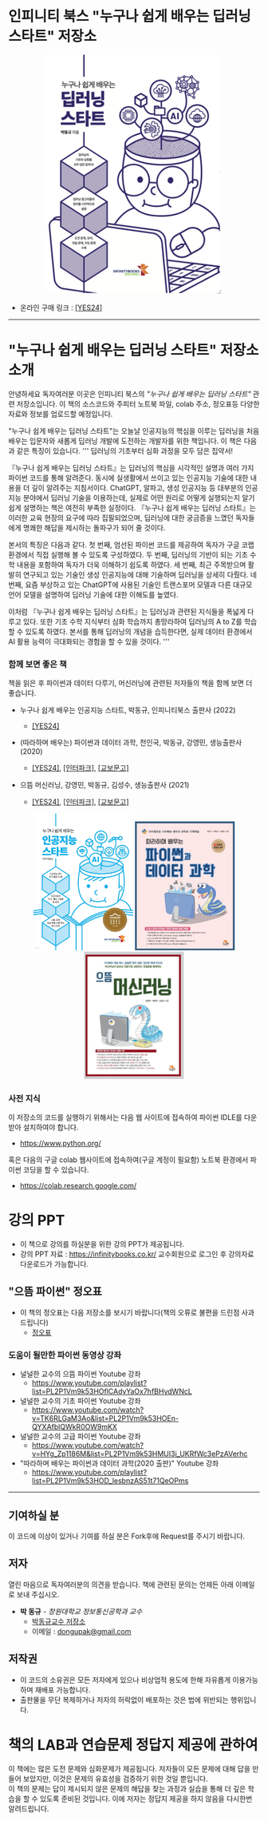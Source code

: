 # 인피니티 북스 "누구나 쉽게 배우는 딥러닝 스타트" 저장소
<p align="center">
  <img src="./DLstart_book_cover.png" width=350px>
</p>

* 온라인 구매 링크 : [[YES24]](http://www.yes24.com/Product/Goods/89140722)

***
# "누구나 쉽게 배우는 딥러닝 스타트" 저장소 소개

안녕하세요 독자여러분 이곳은 인피니티 북스의 *"누구나 쉽게 배우는 딥러닝 스타트"* 관련 저장소입니다.
이 책의 소스코드와 주피터 노트북 파일, colab 주소, 정오표등 다양한 자료와 정보를 업로드할 예정입니다.

"누구나 쉽게 배우는 딥러닝 스타트"는 오늘날 인공지능의 핵심을 이루는 딥러닝을 처음 배우는 입문자와 새롭게 딥러닝 개발에 도전하는 개발자를 위한 책입니다.
이 책은 다음과 같은 특징이 있습니다.
'''
딥러닝의 기초부터 심화 과정을 모두 담은 집약서!

『누구나 쉽게 배우는 딥러닝 스타트』는 딥러닝의 핵심을 시각적인 설명과 여러 가지 파이썬 코드를 통해 알려준다. 동시에 실생활에서 쓰이고 있는 인공지능 기술에 대한 내용을 더 깊이 알려주는 지침서이다. ChatGPT, 알파고, 생성 인공지능 등 대부분의 인공지능 분야에서 딥러닝 기술을 이용하는데, 실제로 어떤 원리로 어떻게 실행되는지 알기 쉽게 설명하는 책은 여전히 부족한 실정이다. 『누구나 쉽게 배우는 딥러닝 스타트』는 이러한 교육 현장의 요구에 따라 집필되었으며, 딥러닝에 대한 궁금증을 느꼈던 독자들에게 명쾌한 해답을 제시하는 돌파구가 되어 줄 것이다.

본서의 특징은 다음과 같다. 첫 번째, 엄선된 파이썬 코드를 제공하여 독자가 구글 코랩 환경에서 직접 실행해 볼 수 있도록 구성하였다. 두 번째, 딥러닝의 기반이 되는 기초 수학 내용을 포함하여 독자가 더욱 이해하기 쉽도록 하였다. 세 번째, 최근 주목받으며 활발히 연구되고 있는 기술인 생성 인공지능에 대해 기술하며 딥러닝을 상세히 다뤘다. 네 번째, 요즘 부상하고 있는 ChatGPT에 사용된 기술인 트랜스포머 모델과 다른 대규모 언어 모델을 설명하여 딥러닝 기술에 대한 이해도를 높였다.

이처럼 『누구나 쉽게 배우는 딥러닝 스타트』는 딥러닝과 관련된 지식들을 폭넓게 다루고 있다. 또한 기초 수학 지식부터 심화 학습까지 총망라하여 딥러닝의 A to Z를 학습할 수 있도록 하였다. 본서를 통해 딥러닝의 개념을 습득한다면, 실제 데이터 환경에서 AI 활용 능력이 극대화되는 경험을 할 수 있을 것이다.
'''

### 함께 보면 좋은 책
책을 읽은 후 파이썬과 데이터 다루기, 머신러닝에 관련된 저자들의 책을 함께 보면 더 좋습니다. 

* 누구나 쉽게 배우는 인공지능 스타트, 박동규, 인피니티북스 출판사 (2022)
  * [[YES24]](http://www.yes24.com/Product/Goods/110820505)

* (따라하며 배우는) 파이썬과 데이터 과학, 천인국, 박동규, 강영민, 생능출판사 (2020)
  * [[YES24]](http://www.yes24.com/Product/Goods/96555988), [[인터파크]](http://book.interpark.com/product/BookDisplay.do?_method=detail&sc.shopNo=0000400000&sc.prdNo=345271510&sc.saNo=003002001&bid1=search&bid2=product&bid3=title&bid4=001), [[교보문고]](http://www.kyobobook.co.kr/product/detailViewKor.laf?ejkGb=KOR&mallGb=KOR&barcode=9788970504773&orderClick=LEa&Kc=) 
* 으뜸 머신러닝, 강영민, 박동규, 김성수, 생능출판사 (2021)
  * [[YES24]](http://www.yes24.com/Product/Goods/102577953), [[인터파크]](http://book.interpark.com/product/BookDisplay.do?_method=detail&sc.shopNo=0000400000&sc.prdNo=352099030&sc.saNo=003002001&bid1=search&bid2=product&bid3=title&bid4=001), [[교보문고]](http://www.kyobobook.co.kr/product/detailViewKor.laf?ejkGb=KOR&mallGb=KOR&barcode=9788970504919&orderClick=LEa&Kc=)
<p align="center">
  <img src="./AIstart_book_cover.jpeg" width=200px>
  <img src="https://github.com/dongupak/Prime-Python/blob/master/github-image/Py_Data_Sci_book.jpeg" width=200px>
  <img src="https://github.com/dongupak/Prime-Python/blob/master/github-image/Prime_ML.jpg" width=200px>
</p>

### 사전 지식

이 저장소의 코드를 실행하기 위해서는 다음 웹 사이트에 접속하여 파이썬 IDLE를 다운받아 설치하여야 합니다.
   * https://www.python.org/

혹은 다음의 구글 colab 웹사이트에 접속하여(구글 계정이 필요함) 노트북 환경에서 파이썬 코딩을 할 수 있습니다.
   * https://colab.research.google.com/

# 강의 PPT
* 이 책으로 강의를 하실분을 위한 강의 PPT가 제공됩니다.
* 강의 PPT 자료 : https://infinitybooks.co.kr/ 교수회원으로 로그인 후 강의자료 다운로드가 가능합니다.

## "으뜸 파이썬" 정오표
* 이 책의 정오표는 다음 저장소를 보시기 바랍니다(책의 오류로 불편을 드린점 사과드립니다)
  * [정오표](https://github.com/dongupak/DLstart/errata.md)

### 도움이 될만한 파이썬 동영상 강좌
* 널널한 교수의 으뜸 파이썬 Youtube 강좌
  * https://www.youtube.com/playlist?list=PL2P1Vm9k53HOflCAdyYaOx7hfBHydWNcL
* 널널한 교수의 기초 파이썬 Youtube 강좌
  * https://www.youtube.com/watch?v=TK6RLGaM3Ao&list=PL2P1Vm9k53HOEn-QYXAfblQWkR0OW9mKX
* 널널한 교수의 고급 파이썬 Youtube 강좌
  * https://www.youtube.com/watch?v=HYg_Zp1186M&list=PL2P1Vm9k53HMUI3i_UKRfWc3ePzAVerhc
* "따라하며 배우는 파이썬과 데이터 과학(2020 출판)" Youtube 강좌
  * https://www.youtube.com/playlist?list=PL2P1Vm9k53HOD_lesbnzAS51t71QeOPms

***
## 기여하실 분

이 코드에 이상이 있거나 기여를 하실 분은 Fork후에 Request를 주시기 바랍니다.

## 저자
열린 마음으로 독자여러분의 의견을 받습니다. 책에 관련된 문의는 언제든 아래 이메일로 보내 주십시오.
* **박 동규** - *창원대학교 정보통신공학과 교수* 
  * [박동규교수 저장소](https://github.com/dongupak)
  * 이메일 : dongupak@gmail.com

## 저작권
* 이 코드의 소유권은 모든 저자에게 있으나 비상업적 용도에 한해 자유롭게 이용가능하며 재배포 가능합니다.
* 출판물을 무단 복제하거나 저자의 허락없이 배포하는 것은 법에 위반되는 행위입니다.

# 책의 LAB과 연습문제 정답지 제공에 관하여
이 책에는 많은 도전 문제와 심화문제가 제공됩니다. 저자들이 모든 문제에 대해 답을 만들어 보았지만, 이것은 문제의 유효성을 검증하기 위한 것일 뿐입니다.  
이 책의 문제는 답이 제시되지 않은 문제의 해답을 찾는 과정과 실습을 통해 더 깊은 학습을 할 수 있도록 준비된 것입니다.
이에 저자는 정답지 제공을 하지 않음을 다시한번 알려드립니다.

